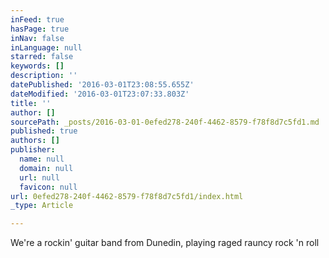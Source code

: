 ```yaml
---
inFeed: true
hasPage: true
inNav: false
inLanguage: null
starred: false
keywords: []
description: ''
datePublished: '2016-03-01T23:08:55.655Z'
dateModified: '2016-03-01T23:07:33.803Z'
title: ''
author: []
sourcePath: _posts/2016-03-01-0efed278-240f-4462-8579-f78f8d7c5fd1.md
published: true
authors: []
publisher:
  name: null
  domain: null
  url: null
  favicon: null
url: 0efed278-240f-4462-8579-f78f8d7c5fd1/index.html
_type: Article

---
```

We're a rockin' guitar band from Dunedin, playing raged rauncy rock 'n roll